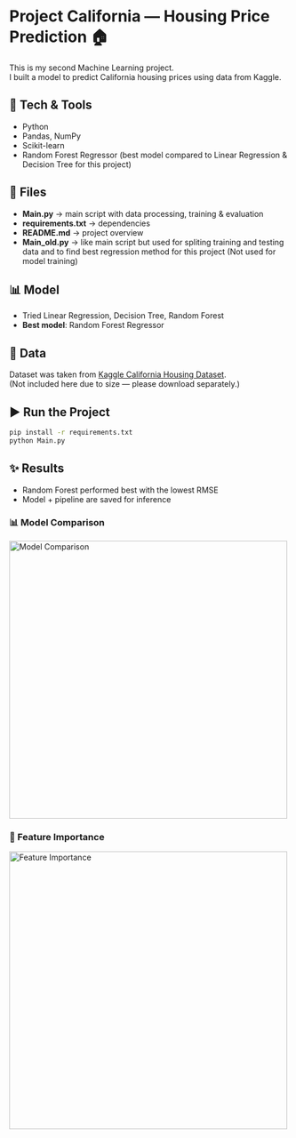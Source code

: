 # Project California — Housing Price Prediction 🏠

This is my second Machine Learning project.  
I built a model to predict California housing prices using data from Kaggle.

## 🔧 Tech & Tools
- Python
- Pandas, NumPy
- Scikit-learn
- Random Forest Regressor (best model compared to Linear Regression & Decision Tree for this project)

## 📂 Files
- **Main.py** → main script with data processing, training & evaluation
- **requirements.txt** → dependencies
- **README.md** → project overview
- **Main_old.py** → like main script but used for spliting training and testing data and to find best regression method for this project
  (Not used for model training)

## 📊 Model
- Tried Linear Regression, Decision Tree, Random Forest
- **Best model**: Random Forest Regressor

## 📁 Data
Dataset was taken from [Kaggle California Housing Dataset](https://www.kaggle.com/datasets/camnugent/california-housing-prices).  
(Not included here due to size — please download separately.)

## ▶️ Run the Project
```bash
pip install -r requirements.txt
python Main.py

```
## ✨ Results
- Random Forest performed best with the lowest RMSE
- Model + pipeline are saved for inference

### 📊 Model Comparison
<img src="https://github.com/user-attachments/assets/c7fb009a-82b4-4763-bdfa-31099931721" alt="Model Comparison" width="500"/>

### 🔎 Feature Importance
<img src="https://github.com/user-attachments/assets/55e5b3cf-fc88-43c5-8c05-29cd47bfc12a" alt="Feature Importance" width="500"/>
